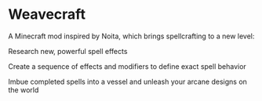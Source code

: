 # Weavecraft
A Minecraft mod inspired by Noita, which brings spellcrafting to a new level:

Research new, powerful spell effects

Create a sequence of effects and modifiers to define exact spell behavior

Imbue completed spells into a vessel and unleash your arcane designs on the world
